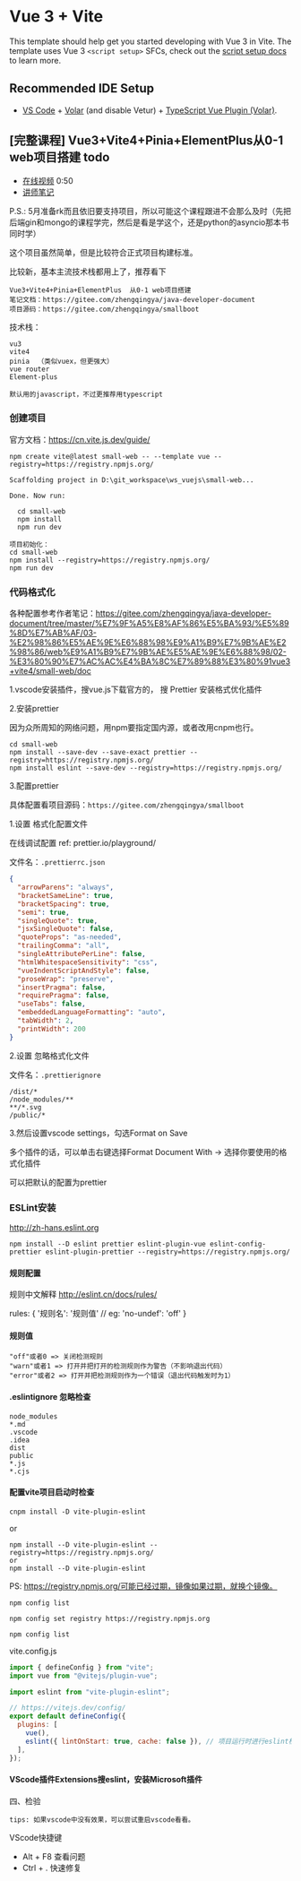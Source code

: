 # Vue 3 + Vite

This template should help get you started developing with Vue 3 in Vite. The template uses Vue 3 `<script setup>` SFCs, check out the [script setup docs](https://v3.vuejs.org/api/sfc-script-setup.html#sfc-script-setup) to learn more.

## Recommended IDE Setup

- [VS Code](https://code.visualstudio.com/) + [Volar](https://marketplace.visualstudio.com/items?itemName=Vue.volar) (and disable Vetur) + [TypeScript Vue Plugin (Volar)](https://marketplace.visualstudio.com/items?itemName=Vue.vscode-typescript-vue-plugin).

## [完整课程] Vue3+Vite4+Pinia+ElementPlus从0-1 web项目搭建 todo

- [在线视频](https://www.bilibili.com/video/BV1Hz4y1j7Mw/?p=7) 0:50
- [讲师笔记](https://gitee.com/zhengqingya/smallboot/tree/master/small-web/doc)

P.S.: 5月准备rk而且依旧要支持项目，所以可能这个课程跟进不会那么及时（先把后端gin和mongo的课程学完，然后是看是学这个，还是python的asyncio那本书同时学）

这个项目虽然简单，但是比较符合正式项目构建标准。

比较新，基本主流技术栈都用上了，推荐看下

```
Vue3+Vite4+Pinia+ElementPlus  从0-1 web项目搭建
笔记文档：https://gitee.com/zhengqingya/java-developer-document
项目源码：https://gitee.com/zhengqingya/smallboot
```

技术栈：

```
vu3
vite4
pinia  （类似vuex，但更强大）
vue router
Element-plus

默认用的javascript，不过更推荐用typescript
```

### 创建项目

官方文档：https://cn.vite.js.dev/guide/

```shell
npm create vite@latest small-web -- --template vue --registry=https://registry.npmjs.org/

Scaffolding project in D:\git_workspace\ws_vuejs\small-web...

Done. Now run:

  cd small-web
  npm install
  npm run dev
```

```shell
项目初始化：
cd small-web
npm install --registry=https://registry.npmjs.org/
npm run dev
```

### 代码格式化

各种配置参考作者笔记：https://gitee.com/zhengqingya/java-developer-document/tree/master/%E7%9F%A5%E8%AF%86%E5%BA%93/%E5%89%8D%E7%AB%AF/03-%E2%98%86%E5%AE%9E%E6%88%98%E9%A1%B9%E7%9B%AE%E2%98%86/web%E9%A1%B9%E7%9B%AE%E5%AE%9E%E6%88%98/02-%E3%80%90%E7%AC%AC%E4%BA%8C%E7%89%88%E3%80%91vue3+vite4/small-web/doc

1.vscode安装插件，搜vue.js下载官方的， 搜 Prettier 安装格式优化插件

2.安装prettier

因为众所周知的网络问题，用npm要指定国内源，或者改用cnpm也行。

```shell
cd small-web
npm install --save-dev --save-exact prettier --registry=https://registry.npmjs.org/
npm install eslint --save-dev --registry=https://registry.npmjs.org/
```

3.配置prettier

具体配置看项目源码：`https://gitee.com/zhengqingya/smallboot`

1.设置 格式化配置文件

在线调试配置 ref: prettier.io/playground/

文件名：`.prettierrc.json`

```json
{
  "arrowParens": "always",
  "bracketSameLine": true,
  "bracketSpacing": true,
  "semi": true,
  "singleQuote": true,
  "jsxSingleQuote": false,
  "quoteProps": "as-needed",
  "trailingComma": "all",
  "singleAttributePerLine": false,
  "htmlWhitespaceSensitivity": "css",
  "vueIndentScriptAndStyle": false,
  "proseWrap": "preserve",
  "insertPragma": false,
  "requirePragma": false,
  "useTabs": false,
  "embeddedLanguageFormatting": "auto",
  "tabWidth": 2,
  "printWidth": 200
}
```

2.设置 忽略格式化文件

文件名：`.prettierignore`

```
/dist/*
/node_modules/**
**/*.svg
/public/*
```

3.然后设置vscode settings，勾选Format on Save

多个插件的话，可以单击右键选择Format Document With -> 选择你要使用的格式化插件

可以把默认的配置为prettier

### ESLint安装

http://zh-hans.eslint.org

```
npm install --D eslint prettier eslint-plugin-vue eslint-config-prettier eslint-plugin-prettier --registry=https://registry.npmjs.org/
```

#### 规则配置

规则中文解释 http://eslint.cn/docs/rules/

rules: {
'规则名': '规则值'
// eg:
'no-undef': 'off'
}

#### 规则值

    "off"或者0 => 关闭检测规则
    "warn"或者1 => 打开并把打开的检测规则作为警告（不影响退出代码）
    "error"或者2 => 打开并把检测规则作为一个错误（退出代码触发时为1）

#### .eslintignore 忽略检查

```
node_modules
*.md
.vscode
.idea
dist
public
*.js
*.cjs
```

#### 配置vite项目启动时检查

```
cnpm install -D vite-plugin-eslint
```

or

```
npm install --D vite-plugin-eslint --registry=https://registry.npmjs.org/
or
npm install --D vite-plugin-eslint
```

PS: https://registry.npmjs.org/可能已经过期，镜像如果过期，就换个镜像。

```
npm config list

npm config set registry https://registry.npmjs.org

npm config list
```

vite.config.js

```javascript
import { defineConfig } from "vite";
import vue from "@vitejs/plugin-vue";

import eslint from "vite-plugin-eslint";

// https://vitejs.dev/config/
export default defineConfig({
  plugins: [
    vue(),
    eslint({ lintOnStart: true, cache: false }), // 项目运行时进行eslint检查
  ],
});
```

#### VScode插件Extensions搜eslint，安装Microsoft插件

四、检验

    tips: 如果vscode中没有效果，可以尝试重启vscode看看。

VScode快捷键

- Alt + F8 查看问题
- Ctrl + . 快速修复
